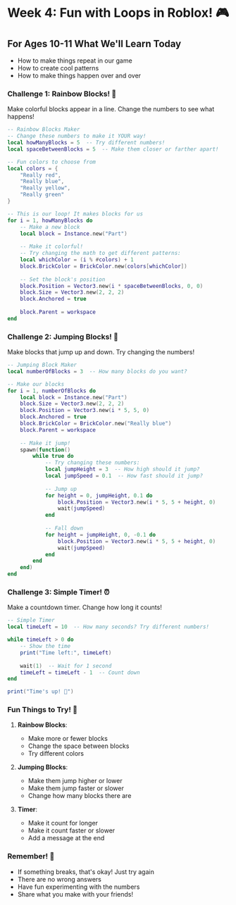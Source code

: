 # Week 4: Fun with Loops in Roblox! 🎮

## For Ages 10-11 What We'll Learn Today

- How to make things repeat in our game
- How to create cool patterns
- How to make things happen over and over

### Challenge 1: Rainbow Blocks! 🌈

Make colorful blocks appear in a line. Change the numbers to see what happens!

```lua
-- Rainbow Blocks Maker
-- Change these numbers to make it YOUR way!
local howManyBlocks = 5  -- Try different numbers!
local spaceBetweenBlocks = 5  -- Make them closer or farther apart!

-- Fun colors to choose from
local colors = {
    "Really red",
    "Really blue",
    "Really yellow",
    "Really green"
}

-- This is our loop! It makes blocks for us
for i = 1, howManyBlocks do
    -- Make a new block
    local block = Instance.new("Part")
  
    -- Make it colorful!
    -- Try changing the math to get different patterns:
    local whichColor = (i % #colors) + 1
    block.BrickColor = BrickColor.new(colors[whichColor])
  
    -- Set the block's position
    block.Position = Vector3.new(i * spaceBetweenBlocks, 0, 0)
    block.Size = Vector3.new(2, 2, 2)
    block.Anchored = true
  
    block.Parent = workspace
end
```

### Challenge 2: Jumping Blocks! 🦘

Make blocks that jump up and down. Try changing the numbers!

```lua
-- Jumping Block Maker
local numberOfBlocks = 3  -- How many blocks do you want?

-- Make our blocks
for i = 1, numberOfBlocks do
    local block = Instance.new("Part")
    block.Size = Vector3.new(2, 2, 2)
    block.Position = Vector3.new(i * 5, 5, 0)
    block.Anchored = true
    block.BrickColor = BrickColor.new("Really blue")
    block.Parent = workspace
  
    -- Make it jump!
    spawn(function()
        while true do
            -- Try changing these numbers:
            local jumpHeight = 3  -- How high should it jump?
            local jumpSpeed = 0.1  -- How fast should it jump?
          
            -- Jump up
            for height = 0, jumpHeight, 0.1 do
                block.Position = Vector3.new(i * 5, 5 + height, 0)
                wait(jumpSpeed)
            end
          
            -- Fall down
            for height = jumpHeight, 0, -0.1 do
                block.Position = Vector3.new(i * 5, 5 + height, 0)
                wait(jumpSpeed)
            end
        end
    end)
end
```

### Challenge 3: Simple Timer! ⏰

Make a countdown timer. Change how long it counts!

```lua
-- Simple Timer
local timeLeft = 10  -- How many seconds? Try different numbers!

while timeLeft > 0 do
    -- Show the time
    print("Time left:", timeLeft)
  
    wait(1)  -- Wait for 1 second
    timeLeft = timeLeft - 1  -- Count down
end

print("Time's up! 🎉")
```

### Fun Things to Try! 🎯

1. **Rainbow Blocks**:

   - Make more or fewer blocks
   - Change the space between blocks
   - Try different colors
2. **Jumping Blocks**:

   - Make them jump higher or lower
   - Make them jump faster or slower
   - Change how many blocks there are
3. **Timer**:

   - Make it count for longer
   - Make it count faster or slower
   - Add a message at the end

### Remember! 🌟

- If something breaks, that's okay! Just try again
- There are no wrong answers
- Have fun experimenting with the numbers
- Share what you make with your friends!
